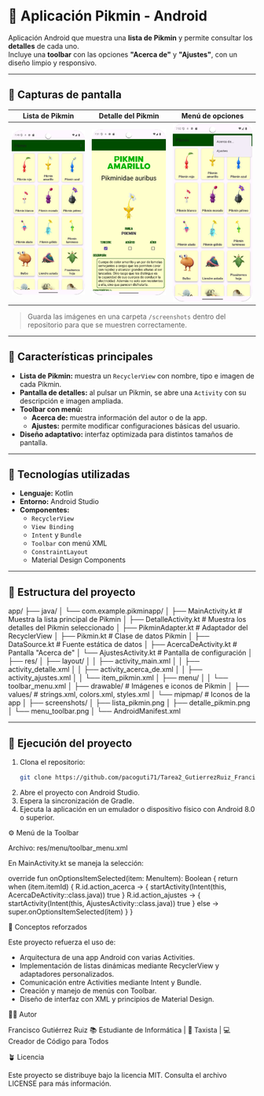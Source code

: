 # 🌱 Aplicación Pikmin - Android

Aplicación Android que muestra una **lista de Pikmin** y permite consultar los **detalles** de cada uno.  
Incluye una **toolbar** con las opciones **"Acerca de"** y **"Ajustes"**, con un diseño limpio y responsivo.

---

## 📸 Capturas de pantalla

| Lista de Pikmin | Detalle del Pikmin | Menú de opciones |
|------------------|--------------------|------------------|
| ![Lista](screenshots/lista_pikmin.png) | ![Detalle](screenshots/detalle_pikmin.png) | ![Menú](screenshots/menu_toolbar.png) |

> Guarda las imágenes en una carpeta `/screenshots` dentro del repositorio para que se muestren correctamente.

---

## 📱 Características principales

- **Lista de Pikmin:** muestra un `RecyclerView` con nombre, tipo e imagen de cada Pikmin.  
- **Pantalla de detalles:** al pulsar un Pikmin, se abre una `Activity` con su descripción e imagen ampliada.  
- **Toolbar con menú:**  
  - **Acerca de:** muestra información del autor o de la app.  
  - **Ajustes:** permite modificar configuraciones básicas del usuario.  
- **Diseño adaptativo:** interfaz optimizada para distintos tamaños de pantalla.

---

## 🧩 Tecnologías utilizadas

- **Lenguaje:** Kotlin  
- **Entorno:** Android Studio  
- **Componentes:**  
  - `RecyclerView`  
  - `View Binding`  
  - `Intent` y `Bundle`  
  - `Toolbar` con menú XML  
  - `ConstraintLayout`  
  - Material Design Components  

---

## 📂 Estructura del proyecto

app/
├── java/
│ └── com.example.pikminapp/
│ ├── MainActivity.kt # Muestra la lista principal de Pikmin
│ ├── DetalleActivity.kt # Muestra los detalles del Pikmin seleccionado
│ ├── PikminAdapter.kt # Adaptador del RecyclerView
│ ├── Pikmin.kt # Clase de datos Pikmin
│ ├── DataSource.kt # Fuente estática de datos
│ ├── AcercaDeActivity.kt # Pantalla "Acerca de"
│ └── AjustesActivity.kt # Pantalla de configuración
│
├── res/
│ ├── layout/
│ │ ├── activity_main.xml
│ │ ├── activity_detalle.xml
│ │ ├── activity_acerca_de.xml
│ │ ├── activity_ajustes.xml
│ │ └── item_pikmin.xml
│ ├── menu/
│ │ └── toolbar_menu.xml
│ ├── drawable/ # Imágenes e iconos de Pikmin
│ ├── values/ # strings.xml, colors.xml, styles.xml
│ └── mipmap/ # Iconos de la app
│
├── screenshots/
│ ├── lista_pikmin.png
│ ├── detalle_pikmin.png
│ └── menu_toolbar.png
│
└── AndroidManifest.xml


---

## 🚀 Ejecución del proyecto

1. Clona el repositorio:
   ```bash
   git clone https://github.com/pacoguti71/Tarea2_GutierrezRuiz_Francisco.git
2. Abre el proyecto con Android Studio.
3. Espera la sincronización de Gradle.
4. Ejecuta la aplicación en un emulador o dispositivo físico con Android 8.0 o superior.

⚙️ Menú de la Toolbar

Archivo: res/menu/toolbar_menu.xml

<menu xmlns:android="http://schemas.android.com/apk/res/android">
    <item
        android:id="@+id/action_acerca"
        android:title="Acerca de"
        android:icon="@drawable/ic_info"
        android:showAsAction="ifRoom" />
    <item
        android:id="@+id/action_ajustes"
        android:title="Ajustes"
        android:icon="@drawable/ic_settings"
        android:showAsAction="ifRoom" />
</menu>


En MainActivity.kt se maneja la selección:

override fun onOptionsItemSelected(item: MenuItem): Boolean {
    return when (item.itemId) {
        R.id.action_acerca -> {
            startActivity(Intent(this, AcercaDeActivity::class.java))
            true
        }
        R.id.action_ajustes -> {
            startActivity(Intent(this, AjustesActivity::class.java))
            true
        }
        else -> super.onOptionsItemSelected(item)
    }
}

🧠 Conceptos reforzados

Este proyecto refuerza el uso de:
 - Arquitectura de una app Android con varias Activities.
- Implementación de listas dinámicas mediante RecyclerView y adaptadores personalizados.
- Comunicación entre Activities mediante Intent y Bundle.
- Creación y manejo de menús con Toolbar.
- Diseño de interfaz con XML y principios de Material Design.

🧑‍💻 Autor

Francisco Gutiérrez Ruiz
📚 Estudiante de Informática | 🚕 Taxista | 💻 Creador de Código para Todos

🪴 Licencia

Este proyecto se distribuye bajo la licencia MIT.
Consulta el archivo LICENSE
 para más información.
